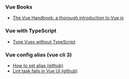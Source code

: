 ### Vue Books
- [The Vue Handbook: a thorough introduction to Vue.js](https://medium.freecodecamp.org/the-vue-handbook-a-thorough-introduction-to-vue-js-1e86835d8446)

### Vue with TypeScript
- [Type Vuex without TypeScript](https://itnext.io/type-vuex-without-typescript-4f183b83a907)

### Vue config alias (vue cli 3)
- [How to set alias (github)](https://github.com/vuejs/vue-cli/issues/2398)
- [Lint task fails in Vue UI (github)](https://github.com/vuejs/vue-cli/issues/2511)
